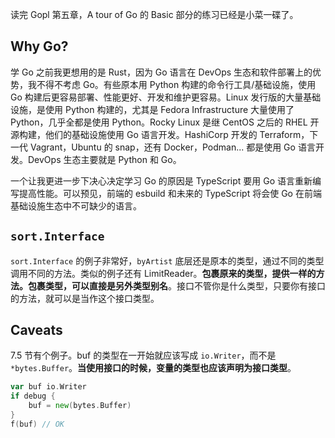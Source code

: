 读完 Gopl 第五章，A tour of Go 的 Basic 部分的练习已经是小菜一碟了。

## Why Go?

学 Go 之前我更想用的是 Rust，因为 Go 语言在 DevOps 生态和软件部署上的优势，我不得不考虑 Go。有些原本用 Python 构建的命令行工具/基础设施，使用 Go 构建后更容易部署、性能更好、开发和维护更容易。Linux 发行版的大量基础设施，是使用 Python 构建的，尤其是 Fedora Infrastructure 大量使用了 Python，几乎全都是使用 Python。Rocky Linux 是继 CentOS 之后的 RHEL 开源构建，他们的基础设施使用 Go 语言开发。HashiCorp 开发的 Terraform，下一代 Vagrant，Ubuntu 的 snap，还有 Docker，Podman... 都是使用 Go 语言开发。DevOps 生态主要就是 Python 和 Go。

一个让我更进一步下决心决定学习 Go 的原因是 TypeScript 要用 Go 语言重新编写提高性能。可以预见，前端的 esbuild 和未来的 TypeScript 将会使 Go 在前端基础设施生态中不可缺少的语言。

## `sort.Interface`

`sort.Interface` 的例子非常好，`byArtist` 底层还是原本的类型，通过不同的类型调用不同的方法。类似的例子还有 LimitReader。**包裹原来的类型，提供一样的方法。包裹类型，可以直接是另外类型别名**。接口不管你是什么类型，只要你有接口的方法，就可以是当作这个接口类型。

## Caveats

7.5 节有个例子。buf 的类型在一开始就应该写成 `io.Writer`，而不是 `*bytes.Buffer`。**当使用接口的时候，变量的类型也应该声明为接口类型**。

```go
var buf io.Writer
if debug {
    buf = new(bytes.Buffer)
}
f(buf) // OK
```
